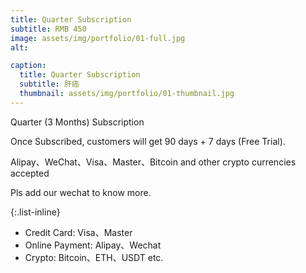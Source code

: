 ```yaml
---
title: Quarter Subscription
subtitle: RMB 450
image: assets/img/portfolio/01-full.jpg
alt:

caption:
  title: Quarter Subscription
  subtitle: 肝癌
  thumbnail: assets/img/portfolio/01-thumbnail.jpg
---
```

Quarter (3 Months) Subscription

Once Subscribed, customers will get 90 days + 7 days (Free Trial).

Alipay、WeChat、Visa、Master、Bitcoin and other crypto currencies accepted

Pls add our wechat to know more.

{:.list-inline}
- Credit Card: Visa、Master
- Online Payment: Alipay、Wechat
- Crypto: Bitcoin、ETH、USDT etc.
